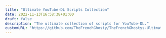```yaml
---
title: "Ultimate YouTube-DL Scripts Collection"
date: 2022-11-13T16:58:38+01:00
draft: false
description: "The ultimate collection of scripts for YouTube-DL."
customURL: "https://github.com/TheFrenchGhosty/TheFrenchGhostys-Ultimate-YouTube-DL-Scripts-Collection"
---
```

